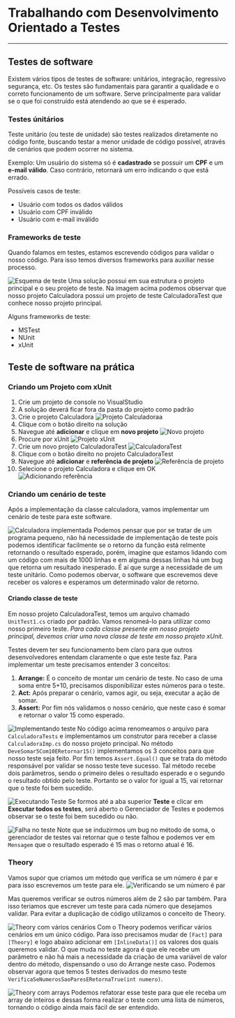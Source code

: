 # Trabalhando com Desenvolvimento Orientado a Testes

---

## Testes de software

Existem vários tipos de testes de software: unitários, integração, regressivo segurança, etc.
Os testes são fundamentais para garantir a qualidade e o correto funcionamento de um software.
Serve principalmente para validar se o que foi construído está atendendo ao que se é esperado.

### Testes únitários

Teste unitário (ou teste de unidade) são testes  realizados diretamente no código fonte, buscando testar a menor unidade de código possível, através de cenários que podem ocorrer no sistema.

Exemplo: Um usuário do sistema só é __cadastrado__ se possuir um __CPF__ e um __e-mail válido__. Caso contrário, retornará um erro indicando o que está errado.

Possíveis casos de teste:
* Usuário com todos os dados válidos
* Usuário com CPF inválido
* Usuário com e-mail inválido

### Frameworks de teste

Quando falamos em testes, estamos escrevendo códigos para validar o nosso código. Para isso temos diversos frameworks para auxiliar nesse processo.

![Esquema de teste](images/tdd-frameworks.png)
Uma solução possui em sua estrutura o projeto principal e o seu projeto de teste. Na imagem acima podemos observar que nosso projeto Calculadora possui um projeto de teste CalculadoraTest que conhece nosso projeto principal.

Alguns frameworks de teste:
* MSTest
* NUnit
* xUnit

## Teste de software na prática

### Criando um Projeto com xUnit

1. Crie um projeto de console no VisualStudio
2. A solução deverá ficar fora da pasta do projeto como padrão
3. Crie o projeto Calculadora
![Projeto Calculadoraa](images/tdd-projeto-calc.png)
4. Clique com o botão direito na solução
5. Navegue até __adicionar__ e clique em __novo projeto__
![Novo projeto](images/tdd-projeto-novo.png)
6. Procure por xUnit
![Projeto xUnit](images/tdd-projeto-xunit.png)
7. Crie um novo projeto CalculadoraTest
![CalculadoraTest](images/tdd-projeto-calc-tst.png)
8. Clique com o botão direito no projeto CalculadoraTest
9. Navegue até __adicionar__ e __referência de projeto__
![Referência de projeto](images/tdd-projeto-calc-referencia.png)
10. Selecione o projeto Calculadora e clique em OK
![Adicionando referência](images/tdd-projeto-calc-ref-calc.png)

### Criando um cenário de teste

Após a implementação da classe calculadora, vamos implementar um cenário de teste para este software.

![Calculadora implementada](images/tdd-projeto-calc-imp.png)
Podemos pensar que por se tratar de um programa pequeno, não há necessidade de implementação de teste pois podemos identificar facilmente se o retorno da função está relmente retornando o resultado esperado, porém, imagine que estamos lidando com um código com mais de 1000 linhas e em alguma dessas linhas há um bug que retorna um resultado inesperado. É aí que surge a necessidade de um teste unitário.
Como podemos obervar, o software que escrevemos deve receber os valores e esperamos um determinado valor de retorno.

#### Criando classe de teste

Em nosso projeto CalculadoraTest, temos um arquivo chamado `UnitTest1.cs` criado por padrão. Vamos renomeá-lo para utilizar como nosso primeiro teste.
*Para cada classe presente em nosso projeto principal, devemos criar uma nova classe de teste em nosso projeto xUnit.*

Testes devem ter seu funcionamento bem claro para que outros desenvolvedores entendam claramente o que este teste faz.
Para implementar um teste precisamos entender 3 conceitos:
1. __Arrange:__
É o conceito de montar um cenário de teste. No caso de uma soma entre 5+10, precisamos disponibilizar estes números para o teste.
2. __Act:__
Após preparar o cenário, vamos agir, ou seja, executar a ação de somar.
3. __Assert:__
Por fim nós validamos o nosso cenário, que neste caso é somar e retornar o valor 15 como esperado.

![Implementando teste](images/tdd-projeto-calc-tst-aaa.png)
No código acima renomeamos o arquivo para `CalculadoraTests` e implementamos um construtor para receber a classe `CalculadoraImp.cs` do nosso projeto principal.
No método `DeveSomar5Com10ERetornar15()` implementamos os 3 conceitos para que nosso teste seja feito.
Por fim temos `Assert.Equal()` que se trata do método responsável por validar se nosso teste teve sucesso. Tal método recebe dois parâmetros, sendo o primeiro deles o resultado esperado e o segundo o resultado obtido pelo teste. Portanto se o valor for igual a 15, vai retornar que o teste foi bem sucedido.

![Executando Teste](images/tdd-projeto-calc-executando-teste.png)
Se formos até a aba superior __Teste__ e clicar em __Executar todos os testes__, será aberto o Gerenciador de Testes e podemos observar se o teste foi bem sucedido ou não.

![Falha no teste](images/tdd-projeto-calc-executando-teste-fail.png)
Note que se induzirmos um bug no método de soma, o gerenciador de testes vai retornar que o teste falhou e podemos ver em `Mensagem` que o resultado esperado é 15 mas o retorno atual é 16.

### Theory

Vamos supor que criamos um método que verifica se um número é par e para isso escrevemos um teste para ele.
![Verificando se um número é par](images/tdd-projeto-calc-eh-par.png)

Mas queremos verificar se outros números  além  de 2 são par também. Para isso teriamos que escrever um teste para cada número que desejamos validar.
Para evitar a duplicação de código utilizamos o conceito de Theory.

![Theory com vários cenários](images/tdd-projeto-calc-eh-par-theory.png)
Com o Theory podemos verificar vários cenários em um único código.
Para isso precisamos mudar de `[Fact]` para `[Theory]` e logo abaixo adicionar em `[InlineData()]` os valores dos quais queremos validar.
O que muda no teste agora é que ele recebe um parâmetro e não há mais a necessidade da criação de uma variável de valor dentro do método, dispensando o uso do Arrange neste caso.
Podemos observar agora que temos 5 testes derivados do mesmo teste `VerificaSeNumerosSaoParesERetornaTrue(int numero)`.

![Theory com arrays](images/tdd-projeto-calc-eh-par-theory-array.png)
Podemos refatorar esse teste para que ele receba um array de inteiros e dessas forma realizar o teste com uma lista de números, tornando o código ainda mais fácil de ser entendido.